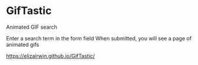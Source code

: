 # GifTastic
Animated GIF search

Enter a search term in the form field 
When submitted, you will see a page of animated gifs

 https://elizairwin.github.io/GifTastic/
